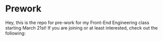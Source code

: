 # Prework

Hey, this is the repo for pre-work for my Front-End Engineering class starting March 21st! If you are joining or at least interested, check out the following:
